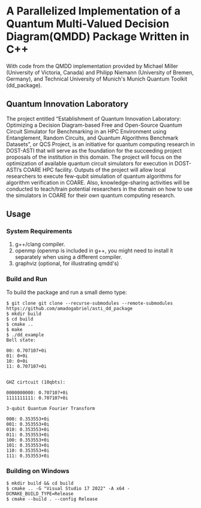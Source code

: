 # A Parallelized Implementation of a Quantum Multi-Valued Decision Diagram(QMDD) Package Written in C++

With code from the QMDD implementation provided by Michael Miller (University of Victoria, Canada)
and Philipp Niemann (University of Bremen, Germany), and Technical University of Munich's Munich Quantum Toolkit (dd_package).

## Quantum Innovation Laboratory
The project entitled “Establishment of Quantum Innovation Laboratory: Optimizing a Decision Diagram-based Free and Open-Source Quantum Circuit Simulator for Benchmarking in an HPC Environment using Entanglement, Random Circuits, and Quantum Algorithms Benchmark Datasets”, or QCS Project, is an initiative for quantum computing research in DOST-ASTI that will serve as the foundation for the succeeding project proposals of the institution in this domain. The project will focus on the optimization of available quantum circuit simulators for execution in DOST-ASTI’s COARE HPC facility. Outputs of the project will allow local researchers to execute few-qubit simulation of quantum algorithms for algorithm verification in COARE. Also, knowledge-sharing activities will be conducted to teach/train potential researchers in the domain on how to use the simulators in COARE for their own quantum computing research.

## Usage

### System Requirements
1. g++/clang compiler.
2. openmp (openmp is included in g++, you might need to install it separately when using a different compiler.
3. graphviz (optional, for illustrating qmdd's)
  
### Build and Run 

To build the package and run a small demo type:
```
$ git clone git clone --recurse-submodules --remote-submodules https://github.com/amadogabriel/asti_dd_package 
$ mkdir build
$ cd build 
$ cmake ..
$ make
$ ./dd_example
Bell state:

00: 0.707107+0i
01: 0+0i
10: 0+0i
11: 0.707107+0i


GHZ cirtcuit (10qbts):

0000000000: 0.707107+0i
1111111111: 0.707107+0i

3-qubit Quantum Fourier Transform

000: 0.353553+0i
001: 0.353553+0i
010: 0.353553+0i
011: 0.353553+0i
100: 0.353553+0i
101: 0.353553+0i
110: 0.353553+0i
111: 0.353553+0i
```

### Building on Windows
```
$ mkdir build && cd build
$ cmake .. -G "Visual Studio 17 2022" -A x64 -DCMAKE_BUILD_TYPE=Release
$ cmake --build . --config Release
```
#
